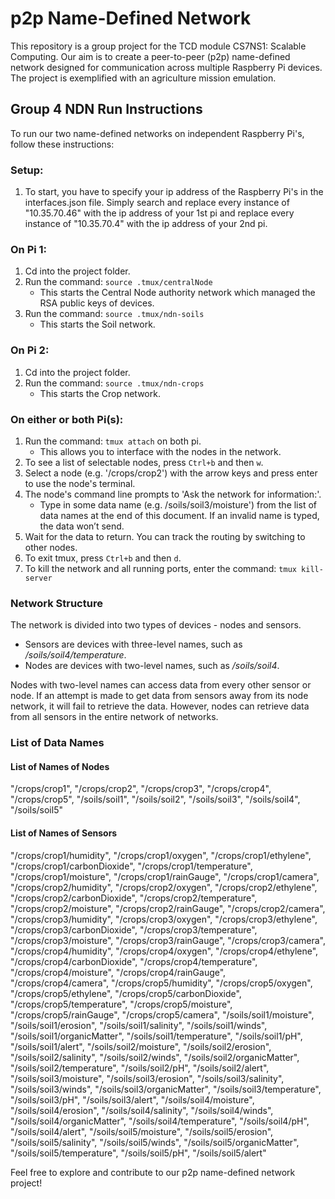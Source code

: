 # p2p Name-Defined Network

This repository is a group project for the TCD module CS7NS1: Scalable Computing. Our aim is to create a peer-to-peer (p2p) name-defined network designed for communication across multiple Raspberry Pi devices. The project is exemplified with an agriculture mission emulation.

## Group 4 NDN Run Instructions

To run our two name-defined networks on independent Raspberry Pi's, follow these instructions:

### Setup:

1. To start, you have to specify your ip address of the Raspberry Pi's in the interfaces.json file. Simply search and replace every instance of "10.35.70.46" with the ip address of your 1st pi and replace every instance of "10.35.70.4" with the ip address of your 2nd pi.

### On Pi 1:

1. Cd into the project folder.
1. Run the command: `source .tmux/centralNode`
   - This starts the Central Node authority network which managed the RSA public keys of devices.
1. Run the command: `source .tmux/ndn-soils`
   - This starts the Soil network.

### On Pi 2:

1. Cd into the project folder.
2. Run the command: `source .tmux/ndn-crops`
   - This starts the Crop network.

### On either or both Pi(s):

1. Run the command: `tmux attach` on both pi.
   - This allows you to interface with the nodes in the network.
2. To see a list of selectable nodes, press `Ctrl+b` and then `w`.
3. Select a node (e.g. '/crops/crop2') with the arrow keys and press enter to use the node's terminal.
4. The node's command line prompts to 'Ask the network for information:'.
   - Type in some data name (e.g. /soils/soil3/moisture') from the list of data names at the end of this document. If an invalid name is typed, the data won’t send.
5. Wait for the data to return. You can track the routing by switching to other nodes.
6. To exit tmux, press `Ctrl+b` and then `d`.
7. To kill the network and all running ports, enter the command: `tmux kill-server`

### Network Structure

The network is divided into two types of devices - nodes and sensors.

- Sensors are devices with three-level names, such as */soils/soil4/temperature*.
- Nodes are devices with two-level names, such as */soils/soil4*.

Nodes with two-level names can access data from every other sensor or node. If an attempt is made to get data from sensors away from its node network, it will fail to retrieve the data. However, nodes can retrieve data from all sensors in the entire network of networks.

### List of Data Names
#### List of Names of Nodes
"/crops/crop1",
"/crops/crop2",
"/crops/crop3",
"/crops/crop4",
"/crops/crop5",
"/soils/soil1",
"/soils/soil2",
"/soils/soil3",
"/soils/soil4",
"/soils/soil5"

#### List of Names of Sensors
"/crops/crop1/humidity",
"/crops/crop1/oxygen",
"/crops/crop1/ethylene",
"/crops/crop1/carbonDioxide",
"/crops/crop1/temperature",
"/crops/crop1/moisture",
"/crops/crop1/rainGauge",
"/crops/crop1/camera",
"/crops/crop2/humidity",
"/crops/crop2/oxygen",
"/crops/crop2/ethylene",
"/crops/crop2/carbonDioxide",
"/crops/crop2/temperature",
"/crops/crop2/moisture",
"/crops/crop2/rainGauge",
"/crops/crop2/camera",
"/crops/crop3/humidity",
"/crops/crop3/oxygen",
"/crops/crop3/ethylene",
"/crops/crop3/carbonDioxide",
"/crops/crop3/temperature",
"/crops/crop3/moisture",
"/crops/crop3/rainGauge",
"/crops/crop3/camera",
"/crops/crop4/humidity",
"/crops/crop4/oxygen",
"/crops/crop4/ethylene",
"/crops/crop4/carbonDioxide",
"/crops/crop4/temperature",
"/crops/crop4/moisture",
"/crops/crop4/rainGauge",
"/crops/crop4/camera",
"/crops/crop5/humidity",
"/crops/crop5/oxygen",
"/crops/crop5/ethylene",
"/crops/crop5/carbonDioxide",
"/crops/crop5/temperature",
"/crops/crop5/moisture",
"/crops/crop5/rainGauge",
"/crops/crop5/camera",
"/soils/soil1/moisture",
"/soils/soil1/erosion",
"/soils/soil1/salinity",
"/soils/soil1/winds",
"/soils/soil1/organicMatter",
"/soils/soil1/temperature",
"/soils/soil1/pH",
"/soils/soil1/alert",
"/soils/soil2/moisture",
"/soils/soil2/erosion",
"/soils/soil2/salinity",
"/soils/soil2/winds",
"/soils/soil2/organicMatter",
"/soils/soil2/temperature",
"/soils/soil2/pH",
"/soils/soil2/alert",
"/soils/soil3/moisture",
"/soils/soil3/erosion",
"/soils/soil3/salinity",
"/soils/soil3/winds",
"/soils/soil3/organicMatter",
"/soils/soil3/temperature",
"/soils/soil3/pH",
"/soils/soil3/alert",
"/soils/soil4/moisture",
"/soils/soil4/erosion",
"/soils/soil4/salinity",
"/soils/soil4/winds",
"/soils/soil4/organicMatter",
"/soils/soil4/temperature",
"/soils/soil4/pH",
"/soils/soil4/alert",
"/soils/soil5/moisture",
"/soils/soil5/erosion",
"/soils/soil5/salinity",
"/soils/soil5/winds",
"/soils/soil5/organicMatter",
"/soils/soil5/temperature",
"/soils/soil5/pH",
"/soils/soil5/alert"


Feel free to explore and contribute to our p2p name-defined network project!